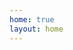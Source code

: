 ```yaml
---
home: true
layout: home
---
```


<script setup>
import { useData } from 'vitepress'
import { computed } from 'vue'
import { useSlugFilter } from '../../composables'
import { data as posts } from '../../loaders/post.data'

const { params } = useData()

const categoryFilter = useSlugFilter(params.value.slug)
const categoryName = computed(() => posts.flatMap(post => post.categories).find(categoryFilter))
const postsByCategory = computed(() => posts.filter(post => post.categories.filter(categoryFilter).length > 0))
</script>

<PostsPage :title="categoryName" :posts="postsByCategory" />
